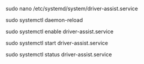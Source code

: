 sudo nano /etc/systemd/system/driver-assist.service


sudo systemctl daemon-reload


sudo systemctl enable driver-assist.service


sudo systemctl start driver-assist.service


sudo systemctl status driver-assist.service



